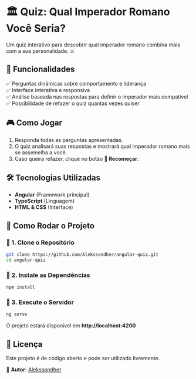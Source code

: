 # 🏛️ **Quiz: Qual Imperador Romano Você Seria?**  

Um quiz interativo para descobrir qual imperador romano combina mais com a sua personalidade. ⚔️  

## 📌 **Funcionalidades**  

✅ Perguntas dinâmicas sobre comportamento e liderança  
✅ Interface interativa e responsiva  
✅ Análise baseada nas respostas para definir o imperador mais compatível  
✅ Possibilidade de refazer o quiz quantas vezes quiser  

## 🎮 **Como Jogar**  

1. Responda todas as perguntas apresentadas.  
2. O quiz analisará suas respostas e mostrará qual imperador romano mais se assemelha a você.  
3. Caso queira refazer, clique no botão **🔄 Recomeçar**.  

## 🛠️ **Tecnologias Utilizadas**  

- **Angular** (Framework principal)  
- **TypeScript** (Linguagem)  
- **HTML & CSS** (Interface)  

## 🚀 **Como Rodar o Projeto**  

### 🔹 1. Clone o Repositório  
```sh
git clone https://github.com/Alekssandher/angular-quiz.git
cd angular-quiz
```

### 🔹 2. Instale as Dependências  
```sh
npm install
```

### 🔹 3. Execute o Servidor  
```sh
ng serve
```
O projeto estará disponível em **http://localhost:4200**  

## 📜 **Licença**  
Este projeto é de código aberto e pode ser utilizado livremente.  

📌 **Autor:** [Alekssandher](https://github.com/Alekssandher)  
